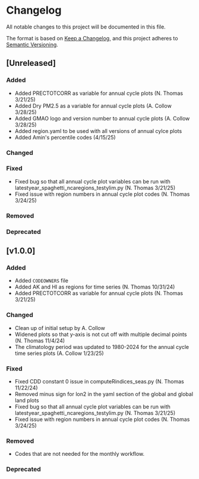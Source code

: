 # Changelog

All notable changes to this project will be documented in this file.

The format is based on [Keep a Changelog](https://keepachangelog.com/en/1.0.0/),
and this project adheres to [Semantic Versioning](https://semver.org/spec/v2.0.0.html).

## [Unreleased]
### Added
- Added PRECTOTCORR as variable for annual cycle plots (N. Thomas 3/21/25)
- Added Dry PM2.5 as a variable for annual cycle plots (A. Collow 3/28/25)
- Added GMAO logo and version number to annual cycle plots (A. Collow 3/28/25)
- Added region.yaml to be used with all versions of annual cylce plots
- Added Amin's percentile codes (4/15/25)

### Changed


### Fixed
- Fixed bug so that all annual cycle plot variables can be run with latestyear_spaghetti_ncaregions_testylim.py (N. Thomas 3/21/25)
- Fixed issue with region numbers in annual cycle plot codes (N. Thomas 3/24/25)

### Removed


### Deprecated



## [v1.0.0]

### Added

- Added `CODEOWNERS` file
- Added AK and HI as regions for time series (N. Thomas 10/31/24)
- Added PRECTOTCORR as variable for annual cycle plots (N. Thomas 3/21/25)

### Changed

- Clean up of initial setup by A. Collow
- Widened plots so that y-axis is not cut off with multiple decimal points (N. Thomas 11/4/24)
- The climatology period was updated to 1980-2024 for the annual cycle time series plots (A. Collow 1/23/25)

### Fixed

- Fixed CDD constant 0 issue in computeRindices_seas.py (N. Thomas 11/22/24)
- Removed minus sign for lon2 in the yaml section of the global and global land plots
- Fixed bug so that all annual cycle plot variables can be run with latestyear_spaghetti_ncaregions_testylim.py (N. Thomas 3/21/25)
- Fixed issue with region numbers in annual cycle plot codes (N. Thomas 3/24/25)

### Removed

- Codes that are not needed for the monthly workflow.

### Deprecated

